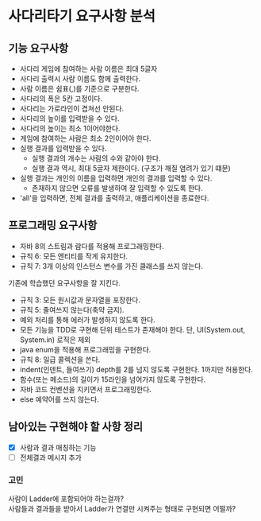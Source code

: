 # 사다리타기 요구사항 분석

## 기능 요구사항

- 사다리 게임에 참여하는 사람 이름은 최대 5글자
- 사다리 출력시 사람 이름도 함께 출력한다.
- 사람 이름은 쉼표(,)를 기준으로 구분한다.
- 사다리의 폭은 5칸 고정이다.
- 사다리는 가로라인이 겹쳐선 안된다.
- 사다리의 높이를 입력받을 수 있다.
- 사다리의 높이는 최소 1이어야한다.
- 게임에 참여하는 사람은 최소 2인이어야 한다.
- 실행 결과를 입력받을 수 있다.
  - 실행 결과의 개수는 사람의 수와 같아야 한다.
  - 실행 결과 역시, 최대 5글자 제한이다. (구조가 깨질 염려가 있기 떄문)
- 실행 결과는 개인의 이름을 입력하면 개인의 결과를 입력할 수 있다.
  - 존재하지 않으면 오류를 발생하여 잘 입력할 수 있도록 한다.
- 'all'을 입력하면, 전체 결과를 출력하고, 애플리케이션을 종료한다.

## 프로그래밍 요구사항

- 자바 8의 스트림과 람다를 적용해 프로그래밍한다.
- 규칙 6: 모든 엔티티를 작게 유지한다.
- 규칙 7: 3개 이상의 인스턴스 변수를 가진 클래스를 쓰지 않는다.

기존에 학습했던 요구사항을 잘 지킨다.

- 규칙 3: 모든 원시값과 문자열을 포장한다.
- 규칙 5: 줄여쓰지 않는다(축약 금지).
- 예외 처리를 통해 에러가 발생하지 않도록 한다.
- 모든 기능을 TDD로 구현해 단위 테스트가 존재해야 한다. 단, UI(System.out, System.in) 로직은 제외
- java enum을 적용해 프로그래밍을 구현한다.
- 규칙 8: 일급 콜렉션을 쓴다.
- indent(인덴트, 들여쓰기) depth를 2를 넘지 않도록 구현한다. 1까지만 허용한다.
- 함수(또는 메소드)의 길이가 15라인을 넘어가지 않도록 구현한다.
- 자바 코드 컨벤션을 지키면서 프로그래밍한다.
- else 예약어를 쓰지 않는다.

## 남아있는 구현해야 할 사항 정리

- [x] 사람과 결과 매칭하는 기능
- [ ] 전체결과 메시지 추가

### 고민

사람이 Ladder에 포함되어야 하는걸까?  
사람들과 결과들을 받아서 Ladder가 연결만 시켜주는 형태로 구현되면 어떨까?
